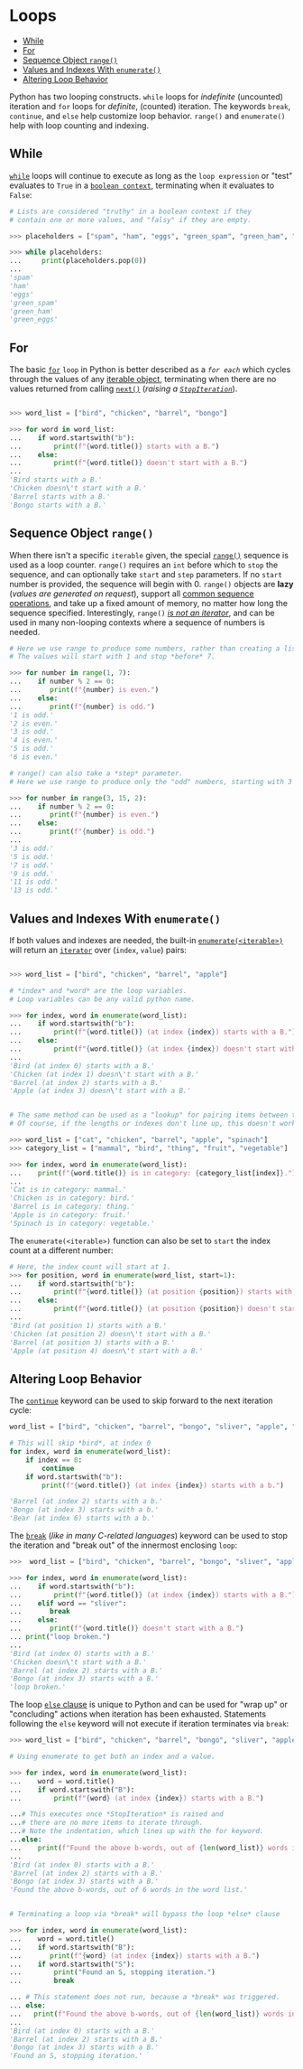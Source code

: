 # Loops <!-- omit in toc -->

- [While](#while)
- [For](#for)
- [Sequence Object `range()`](#sequence-object-range)
- [Values and Indexes With `enumerate()`](#values-and-indexes-with-enumerate)
- [Altering Loop Behavior](#altering-loop-behavior)

Python has two looping constructs. `while` loops for _indefinite_ (uncounted)
iteration and `for` loops for _definite_, (counted) iteration. The keywords
`break`, `continue`, and `else` help customize loop behavior. `range()` and
`enumerate()` help with loop counting and indexing.

## While

[`while`][while-statement] loops will continue to execute as long as the
`loop expression` or "test" evaluates to `True` in a
[`boolean context`][truth-value-testing], terminating when it evaluates to
`False`:

```python
# Lists are considered "truthy" in a boolean context if they
# contain one or more values, and "falsy" if they are empty.

>>> placeholders = ["spam", "ham", "eggs", "green_spam", "green_ham", "green_eggs"]

>>> while placeholders:
...     print(placeholders.pop(0))
...
'spam'
'ham'
'eggs'
'green_spam'
'green_ham'
'green_eggs'
```

## For

The basic [`for`][for-statement] `loop` in Python is better described as a
_`for each`_ which cycles through the values of any [iterable object][iterable],
terminating when there are no values returned from calling
[`next()`][next-built-in] (_raising a [`StopIteration`][stopiteration]_).

```python

>>> word_list = ["bird", "chicken", "barrel", "bongo"]

>>> for word in word_list:
...    if word.startswith("b"):
...        print(f"{word.title()} starts with a B.")
...    else:
...        print(f"{word.title()} doesn't start with a B.")
...
'Bird starts with a B.'
'Chicken doesn\'t start with a B.'
'Barrel starts with a B.'
'Bongo starts with a B.'
```

## Sequence Object `range()`

When there isn't a specific `iterable` given, the special [`range()`][range]
sequence is used as a loop counter. `range()` requires an `int` before which to
`stop` the sequence, and can optionally take `start` and `step` parameters. If
no `start` number is provided, the sequence will begin with 0. `range()` objects
are **lazy** (_values are generated on request_), support all [common sequence
operations][common-sequence-operations], and take up a fixed amount of memory,
no matter how long the sequence specified. Interestingly, `range()` [_is not an
iterator_][range-is-not-an-iterator], and can be used in many non-looping
contexts where a sequence of numbers is needed.

```python
# Here we use range to produce some numbers, rather than creating a list of them in memory.
# The values will start with 1 and stop *before* 7.

>>> for number in range(1, 7):
...    if number % 2 == 0:
...       print(f"{number} is even.")
...    else:
...       print(f"{number} is odd.")
'1 is odd.'
'2 is even.'
'3 is odd.'
'4 is even.'
'5 is odd.'
'6 is even.'

# range() can also take a *step* parameter.
# Here we use range to produce only the "odd" numbers, starting with 3 and stopping *before* 15.

>>> for number in range(3, 15, 2):
...    if number % 2 == 0:
...       print(f"{number} is even.")
...    else:
...       print(f"{number} is odd.")
...
'3 is odd.'
'5 is odd.'
'7 is odd.'
'9 is odd.'
'11 is odd.'
'13 is odd.'
```

## Values and Indexes With `enumerate()`

If both values and indexes are needed, the built-in
[`enumerate(<iterable>)`][enumerate] will return an [`iterator`][iterator] over
(`index`, `value`) pairs:

```python

>>> word_list = ["bird", "chicken", "barrel", "apple"]

# *index* and *word* are the loop variables.
# Loop variables can be any valid python name.

>>> for index, word in enumerate(word_list):
...    if word.startswith("b"):
...        print(f"{word.title()} (at index {index}) starts with a B.")
...    else:
...        print(f"{word.title()} (at index {index}) doesn't start with a B.")
...
'Bird (at index 0) starts with a B.'
'Chicken (at index 1) doesn\'t start with a B.'
'Barrel (at index 2) starts with a B.'
'Apple (at index 3) doesn\'t start with a B.'


# The same method can be used as a "lookup" for pairing items between two lists.
# Of course, if the lengths or indexes don't line up, this doesn't work.

>>> word_list = ["cat", "chicken", "barrel", "apple", "spinach"]
>>> category_list = ["mammal", "bird", "thing", "fruit", "vegetable"]

>>> for index, word in enumerate(word_list):
...    print(f"{word.title()} is in category: {category_list[index]}.")
...
'Cat is in category: mammal.'
'Chicken is in category: bird.'
'Barrel is in category: thing.'
'Apple is in category: fruit.'
'Spinach is in category: vegetable.'
```

The `enumerate(<iterable>)` function can also be set to `start` the index count
at a different number:

```python
# Here, the index count will start at 1.
>>> for position, word in enumerate(word_list, start=1):
...    if word.startswith("b"):
...        print(f"{word.title()} (at position {position}) starts with a B.")
...    else:
...        print(f"{word.title()} (at position {position}) doesn't start with a B.")
...
'Bird (at position 1) starts with a B.'
'Chicken (at position 2) doesn\'t start with a B.'
'Barrel (at position 3) starts with a B.'
'Apple (at position 4) doesn\'t start with a B.'
```

## Altering Loop Behavior

The [`continue`][continue-statement] keyword can be used to skip forward to the
next iteration cycle:

```python
word_list = ["bird", "chicken", "barrel", "bongo", "sliver", "apple", "bear"]

# This will skip *bird*, at index 0
for index, word in enumerate(word_list):
    if index == 0:
        continue
    if word.startswith("b"):
        print(f"{word.title()} (at index {index}) starts with a b.")

'Barrel (at index 2) starts with a b.'
'Bongo (at index 3) starts with a b.'
'Bear (at index 6) starts with a b.'
```

The [`break`][break-statement] (_like in many C-related languages_) keyword can
be used to stop the iteration and "break out" of the innermost enclosing `loop`:

```python
>>>  word_list = ["bird", "chicken", "barrel", "bongo", "sliver", "apple"]

>>> for index, word in enumerate(word_list):
...    if word.startswith("b"):
...        print(f"{word.title()} (at index {index}) starts with a B.")
...    elif word == "sliver":
...       break
...    else:
...       print(f"{word.title()} doesn't start with a B.")
... print("loop broken.")
...
'Bird (at index 0) starts with a B.'
'Chicken doesn\'t start with a B.'
'Barrel (at index 2) starts with a B.'
'Bongo (at index 3) starts with a B.'
'loop broken.'
```

The loop [`else` clause][loop-else] is unique to Python and can be used for
"wrap up" or "concluding" actions when iteration has been exhausted. Statements
following the `else` keyword will not execute if iteration terminates via
`break`:

```python
>>> word_list = ["bird", "chicken", "barrel", "bongo", "sliver", "apple"]

# Using enumerate to get both an index and a value.

>>> for index, word in enumerate(word_list):
...    word = word.title()
...    if word.startswith("B"):
...        print(f"{word} (at index {index}) starts with a B.")

...# This executes once *StopIteration* is raised and
...# there are no more items to iterate through.
...# Note the indentation, which lines up with the for keyword.
...else:
...    print(f"Found the above b-words, out of {len(word_list)} words in the word list.")
...
'Bird (at index 0) starts with a B.'
'Barrel (at index 2) starts with a B.'
'Bongo (at index 3) starts with a B.'
'Found the above b-words, out of 6 words in the word list.'


# Terminating a loop via *break* will bypass the loop *else* clause

>>> for index, word in enumerate(word_list):
...    word = word.title()
...    if word.startswith("B"):
...       print(f"{word} (at index {index}) starts with a B.")
...    if word.startswith("S"):
...        print("Found an S, stopping iteration.")
...        break

... # This statement does not run, because a *break* was triggered.
... else:
...   print(f"Found the above b-words, out of {len(word_list)} words in the word list.")
...
'Bird (at index 0) starts with a B.'
'Barrel (at index 2) starts with a B.'
'Bongo (at index 3) starts with a B.'
'Found an S, stopping iteration.'
```

[break-statement]:
  https://docs.python.org/3/reference/simple_stmts.html#the-break-statement
[common-sequence-operations]:
  https://docs.python.org/3/library/stdtypes.html#common-sequence-operations
[continue-statement]:
  https://docs.python.org/3/reference/simple_stmts.html#the-continue-statement
[enumerate]: https://docs.python.org/3/library/functions.html#enumerate
[for-statement]: https://docs.python.org/3/reference/compound_stmts.html#for
[iterable]: https://docs.python.org/3/glossary.html#term-iterable
[iterator]: https://docs.python.org/3/glossary.html#term-iterator
[loop-else]:
  https://docs.python.org/3/tutorial/controlflow.html#break-and-continue-statements-and-else-clauses-on-loops
[next-built-in]: https://docs.python.org/3/library/functions.html#next
[range-is-not-an-iterator]:
  https://treyhunner.com/2018/02/python-range-is-not-an-iterator/
[range]: https://docs.python.org/3/library/stdtypes.html#range
[stopiteration]: https://docs.python.org/3/library/exceptions.html#StopIteration
[truth-value-testing]:
  https://docs.python.org/3/library/stdtypes.html#truth-value-testing
[while-statement]:
  https://docs.python.org/3/reference/compound_stmts.html#the-while-statement
